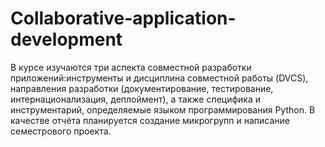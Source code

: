 # Collaborative-application-development
В курсе изучаются три аспекта совместной разработки приложений:инструменты и дисциплина совместной работы (DVCS), направления разработки (документирование, тестирование, интернационализация, деплоймент), а также специфика и инструментарий, определяемые языком программирования Python. В качестве отчёта планируется создание микрогрупп и написание семестрового проекта.
